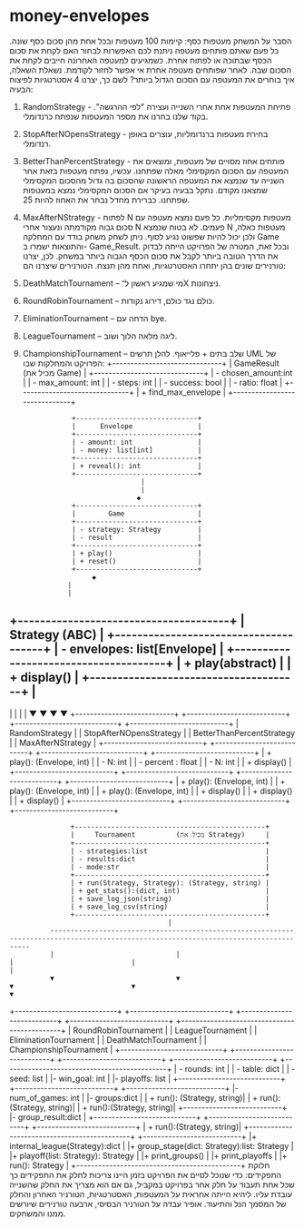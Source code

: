 # money-envelopes
הסבר על המשחק מעטפות כסף:
קיימות 100 מעטפות ובכל אחת מהן סכום כסף שונה. כל פעם שאתם פותחים מעטפה ניתנת לכם האפשרות לבחור האם לקחת את סכום הכסף שבתוכה או לפתוח אחרת. כשמגיעים למעטפה האחרונה חייבים לקחת את הסכום שבה. לאחר שפותחים מעטפה אחרת אי אפשר לחזור לקודמת.
נשאלת השאלה, איך בוחרים את המעטפה עם הסכום הגדול ביותר?
לשם כך, יצרנו 4 אסטרטגיות לפיצוח הבעיה:
1. RandomStrategy - פתיחת המעטפות אחת אחרי השנייה ועצירה "לפי ההרגשה". בקוד שלנו בחרנו את מספר המעטפות שנפתח כרנדומלי.
2. StopAfterNOpensStrategy - בחירת מעטפות ברנדומליות, עוצרים באופן רנדומלי.
3. BetterThanPercentStrategy - פותחים אחוז מסויים של מעטפות, ומוצאים את המעטפה עם הסכום המקסימלי מאלה שפתחנו. עכשיו, נפתח מעטפות בזאת אחר השנייה עד שנמצא את המעטפה הראשונה שהסכום בה גדול מהסכום המקסימלי שמצאנו מקודם. נתקל בבעיה בעיקר אם הסכום המקסימלי נמצא במעטפות שפתחנו. כברירת מחדל נבחר את האחוז להיות 25.
4. MaxAfterNStrategy - לפתוח N מעטפות מקסימליות. כל פעם נמצא מעטפה עם סכום גבוה מקודמתה ונעצור אחרי N פעמים. לא בטוח שנמצא N מעטפות כאלה, ולכן יכול להיות שפשוט נגיע לסוף.
ניתן לשחק משחק בודד עם המחלקה Game והתוצאות ישמרו ב- Game_Result.
ובכל זאת, המטרה של הפרויקט הייתה לבדוק את הדרך הטובה ביותר לקבל את סכום הכסף הגבוה ביותר במשחק. לכן, יצרנו טורנירים שונים בהן יתחרו האסטרטגיות, ואחת מהן תנצח. הטורנירים שיצרנו הם:
1. DeathMatchTournament – מי שמגיע ראשון ל־X ניצחונות.
2. RoundRobinTournament – כולם נגד כולם, דירוג נקודות.
3. EliminationTournament – הדחה עם bye.
4. LeagueTournament – ליגה מלאה הלוך ושוב.
5. ChampionshipTournament – שלב בתים + פלייאוף.
להלן תרשים UML של הפרויקט והמחלקות שבו:
                   +------------------------------+
                   | GameResult (מכיל את Game)     |
                   +------------------------------+
                   | - chosen_amount:int          |
                   | - max_amount: int            |
                   | - steps: int                 |
                   | - success: bool              |
                   | - ratio: float               |
                   +------------------------------+
                   | + find_max_envelope          |
                   +------------------------------+


                   +------------------------------+
                   |      Envelope                |
                   +------------------------------+
                   | - amount: int                |
                   | - money: list[int]           |
                   +------------------------------+
                   | + reveal(): int              |
                   +------------------------------+
                                    |   
                                    |
                                   ◆︎
                   +------------------------------+
                   |        Game                  |
                   +------------------------------+
                   | - strategy: Strategy         |
                   | - result                     |
                   +------------------------------+
                   | + play()                     |
                   | + reset()                    |
                   +------------------------------+
			          	◆
                  |
                  |
+--------------------------------------+
|        Strategy (ABC)                |
+--------------------------------------+
| - envelopes: list[Envelope]          |
+--------------------------------------+
| + play(abstract)                     |
| + display()                          |
+--------------------------------------+
                   |
  ---------------------------------------------------------------------------------------------------------
  |                                         |                                 |                           |
  ▼                                         ▼                                 ▼                           ▼
+---------------------------+  +---------------------------+  +----------------------------+  +---------------------------+
| RandomStrategy            |  | StopAfterNOpensStrategy   |  | BetterThanPercentStrategy  |  | MaxAfterNStrategy         |
+---------------------------+  +---------------------------+  +----------------------------+  +---------------------------+
| + play(): (Envelope, int) |  | - N: int                  |  | - percent : float          |  | - N: int                  |
| + display()               |  +---------------------------+  +----------------------------+  +---------------------------+
+---------------------------+  | + play(): (Envelope, int) |  | + play(): (Envelope, int)  |  | + play(): (Envelope, int) |
                               | + display()               |  | + display()                |  | + display()               |
                               +---------------------------+  +----------------------------+  +---------------------------+  


                   +-----------------------------------------------+
                   |     Tournament          (מכיל את Strategy)     |
                   +-----------------------------------------------+
                   | - strategies:list                             |
                   | - results:dict                                |
                   | - mode:str                                    |
                   +-----------------------------------------------+
                   | + run(Strategy, Strategy): (Strategy, string) |
                   | + get_stats():(dict, int)                     |
                   | + save_log_json(string)                       |
                   | + save_log_csv(string)                        |
                   +-----------------------------------------------+
                                           |
              ---------------------------------------------------------------------------------------------------------------------------------------
              |                              |                               |                             |                                        |
              ▼                              ▼                               ▼                             ▼                                        ▼
+----------------------------+  +---------------------------+  +---------------------------+  +---------------------------+  +---------------------------------------------+
|   RoundRobinTournament     |  | LeagueTournament          |  | EliminationTournament     |  | DeathMatchTournament      |  | ChampionshipTournament                      |
+----------------------------+  +---------------------------+  +---------------------------+  +---------------------------+  +---------------------------------------------+
| - rounds: int              |  | - table: dict             |  | - seed: list              |  |- win_goal: int            |  |- playoffs: list                             |
+----------------------------+  +---------------------------+  +---------------------------+  |- num_of_games: int        |  |- groups:dict                                |
| + run(): (Strategy, string)|  | + run():(Strategy, string)|  | + run():(Strategy, string)|  +---------------------------+  |- group_result:dict                          |
+----------------------------+  +---------------------------+  +---------------------------+  | + run():(Strategy, string)|  +---------------------------------------------+
											                                                                        +---------------------------+  |+ internal_league(Strategy):dict            |
																					                                                                           			   |+ group_stage(dict: Strategy):list: Strategy |
																								                                                                             |+ playoff(list: Strategy): Strategy          |
																						                                                                          		   |+ print_groups()                             |
																	                                                                          							   |+ print_playoffs                             |
																						                                                                          		   |+ run(): Strategy                            |
																					                                                                          			   +---------------------------------------------+
חלוקת התפקידים:
כדי שנוכל לסיים את הפרויקט בזמן היינו צריכות לחלק את התפקידים כך שכל אחת תעבוד על חלק אחר בפרויקט במקביל, גם אם הוא מצריך את החלק שהשנייה עובדת עליו. ליהיא הייתה אחראית על המעטפות, האסטרטגיות, הטורניר האחרון והחלק של המסמך הנל והתיעוד. אופיר עבדה על הטורניר הבסיסי, ארבעה טורנירים שיורשים ממנו והמשחקים.

